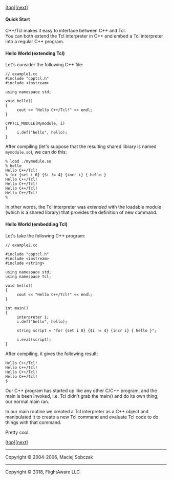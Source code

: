 [[top](index.html)][[next](freefun.html)]  

#### Quick Start

C++/Tcl makes it easy to interface between C++ and Tcl.  
You can both extend the Tcl interpreter in C++ and embed a Tcl interpreter into a regular C++ program.  

#### <a name="extending"></a>Hello World (extending Tcl)  

Let's consider the following C++ file:
```
// example1.cc
#include "cpptcl.h"
#include <iostream>

using namespace std;

void hello()  
{  
     cout << "Hello C++/Tcl!" << endl;  
}  

CPPTCL_MODULE(Mymodule, i)  
{  
     i.def("hello", hello);
}  
```

After compiling (let's suppose that the resulting shared library is named `mymodule.so`), we can do this:  

```$ tclsh  
% load ./mymodule.so  
% hello
Hello C++/Tcl!  
% for {set i 0} {$i != 4} {incr i} { hello }  
Hello C++/Tcl!  
Hello C++/Tcl!  
Hello C++/Tcl!  
Hello C++/Tcl!  
%  
```

In other words, the Tcl interpreter was <span style="font-style: italic;">extended</span> with the loadable module (which is a shared library) that provides the definition of new command.  

#### <a name="embedding"></a>Hello World (embedding Tcl)  

Let's take the following C++ program:  

```
// example2.cc  

#include "cpptcl.h"  
#include <iostream>  
#include <string>  

using namespace std;  
using namespace Tcl;  

void hello()  
{  
     cout << "Hello C++/Tcl!" << endl;  
}  

int main()  
{  
     interpreter i;  
     i.def("hello", hello);  

     string script = "for {set i 0} {$i != 4} {incr i} { hello }";  

     i.eval(script);  
}  
```

After compiling, it gives the following result:  

```$ ./example2  
Hello C++/Tcl!  
Hello C++/Tcl!  
Hello C++/Tcl!  
Hello C++/Tcl!  
$  
```

Our C++ program has started up like any other C/C++ program, and the main is been invoked, i.e. Tcl didn't grab the main() and do its own thing; our normal main ran.

In our main routine we created a Tcl interpreter as a C++ object and manipulated it to create a new Tcl command and evaluate Tcl code to do things with that command.

Pretty cool.

[[top](index.html)][[next](freefun.html)]  

* * *

Copyright © 2004-2006, Maciej Sobczak

* * *
Copyright © 2018, FlightAware LLC
